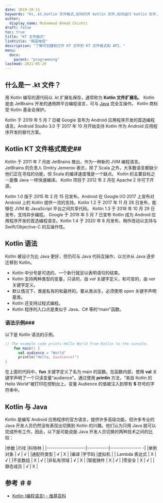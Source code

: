 ```yaml
---
date: 2019-10-11
keywords: "kt,.kt,kotlin 文件格式,如何打开 kotlin 文件,如何运行 kotlin 文件,.kt 文件格式,kt 文件,kotlin 文件扩展名,.kt 扩展名,kotlin vs java"
author:
  display_name: Muhammad Ahmad Chishti
draft: false
toc: true
title: "KT 文件格式"
linktitle: "韩国电信"
description: "了解可创建和打开 KT 文件的 KT 文件格式和 API。"
menu:
  docs:
    parent: "programming"
lastmod: 2021-05-20
---
```


## 什么是一 .kt 文件？ ##

用 Kotlin 编写的源代码以 .kt 扩展名保存，通常称为 **Kotlin 文件扩展名**。 Kotlin 是由 JetBrains 开发的通用跨平台编程语言，可与 [Java](/zh/programming/java/) 完全互操作。 Kotlin 商标受 Kotlin 基金会保护。

Kotlin 于 2019 年 5 月 7 日被 Google 宣布为 Android 应用程序开发的首选编程语言。Android Studio 3.0 于 2017 年 10 月开始支持 Kotlin 作为 Android 应用程序开发的替代方案。

## Kotlin KT 文件格式简史##

Kotlin 于 2011 年 7 月由 JetBrains 推出，作为一种新的 JVM 编程语言。 JetBrains 的负责人 Dmitry Jemerov 表示，除了 Scala 之外，大多数语言都缺少他们正在寻找的功能，但 Scala 的编译速度慢是一个缺点。 Kotlin 的主要目标之一是像 Java 一样快速编译。 Kotlin 项目于 2012 年 2 月在 Apache 2 许可下开源。

Kotlin 1.0 版于 2015 年 2 月 15 日发布。Android 在 Google I/O 2017 上宣布对 Android 上的 Kotlin 提供一流的支持。Kotlin 1.2 于 2017 年 11 月 28 日发布，能够在 JVM 和 JavaScript 平台之间共享代码。 Kotlin 1.3 于 2018 年 10 月 29 日发布，支持异步编程。 Google 于 2019 年 5 月 7 日宣布 Kotlin 成为 Android 应用程序开发的首选编程语言。Kotlin 1.4 于 2020 年 8 月发布，稍作改动以支持与 Swift/Objective-C 的互操作性。

## Kotlin 语法 ##

Kotlin 被设计为比 Java 更好，但仍可与 Java 代码互操作，以允许从 Java 逐步迁移到 Kotlin。

* Kotlin 中分号是可选的。一个新行就足以表明语句的结束。
* Kotlin 支持两种类型的变量，只读的，由 *val* 关键字定义，和可变的，由 *var* 关键字定义。
* 默认情况下，类是私有的和最终的。要从类派生，必须使用 *open* 关键字声明基类。
* Kotlin 还支持过程式编程。
* Kotlin 程序的入口点是类似于 Java、C# 等的“main"函数。

### 语法示例###

以下是 Kotlin 语法的示例。

```kotlin
// The example code prints Hello World from Kotlin to the console.
    fun main() {
      val audience = "World"
      println("Hello, $audience!")
}
```

在上面的代码中，**fun** 关键字定义了名为 main 的函数。在函数内部，使用 **val** 关键字声明了一个只读变量“audience"。通过使用 **println** 方法，“来自 Kotlin 的 Hello World"被打印在控制台上。变量 Audience 的值被注入到带有 **$** 符号的字符串中。

## Kotlin 与 Java
Kotlin 是编写 Android 应用程序的官方语言，提供许多高级功能，但许多专业的 Java 开发人员仍然没有表现出切换到 Kotlin 的兴趣。他们认为只用 Java 就可以完成所有工作。因此，以下是可能说服 Java 开发人员切换的两种技术之间的比较：

|参数 |爪哇 |科特林 |
|--------------------|-----------|---------------- -|
|单例对象 | √ | √ |
|通配符类型 | √ | Χ |
|编译 |字节码 |虚拟机 |
| Lambda 表达式 | Χ | √ |
|不变数组 | Χ | √ |
|非私有领域 | √ | Χ |
|智能铸件 | Χ | √ |
|零安全 | Χ | √ |
|静态成员 | √ | Χ |

## 参考 ＃＃

- [Kotlin (编程语言) - 维基百科](https://en.wikipedia.org/wiki/Kotlin_(programming_language))


